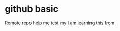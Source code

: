 github basic
============

Remote repo help me test my
[ I am learning this from](http://www.google.com)
